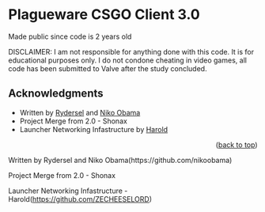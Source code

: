 # Plagueware CSGO Client 3.0

Made public since code is 2 years old

DISCLAIMER: I am not responsible for anything done with this code. It is for educational purposes only. I do not condone cheating in video games, all code has been submitted to Valve after the study concluded.

## Acknowledgments

* Written by [Rydersel](https://github.com/Rydersel) and [Niko Obama](https://github.com/nikoobama)
* Project Merge from 2.0 - Shonax
* Launcher Networking Infastructure by [Harold](https://github.com/ZECHEESELORD)

<p align="right">(<a href="#readme-top">back to top</a>)</p>
Written by Rydersel and Niko Obama(https://github.com/nikoobama)

Project Merge from 2.0 - Shonax

Launcher Networking Infastructure - Harold(https://github.com/ZECHEESELORD)


